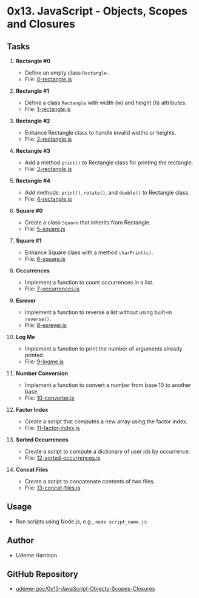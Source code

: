 # 0x13. JavaScript - Objects, Scopes and Closures

## Tasks

1. **Rectangle #0**
    - Define an empty class `Rectangle`.
    - File: [0-rectangle.js](./0-rectangle.js)

2. **Rectangle #1**
    - Define a class `Rectangle` with width (w) and height (h) attributes.
    - File: [1-rectangle.js](./1-rectangle.js)

3. **Rectangle #2**
    - Enhance Rectangle class to handle invalid widths or heights.
    - File: [2-rectangle.js](./2-rectangle.js)

4. **Rectangle #3**
    - Add a method `print()` to Rectangle class for printing the rectangle.
    - File: [3-rectangle.js](./3-rectangle.js)

5. **Rectangle #4**
    - Add methods: `print()`, `rotate()`, and `double()` to Rectangle class.
    - File: [4-rectangle.js](./4-rectangle.js)

6. **Square #0**
    - Create a class `Square` that inherits from Rectangle.
    - File: [5-square.js](./5-square.js)

7. **Square #1**
    - Enhance Square class with a method `charPrint(c)`.
    - File: [6-square.js](./6-square.js)

8. **Occurrences**
    - Implement a function to count occurrences in a list.
    - File: [7-occurrences.js](./7-occurrences.js)

9. **Esrever**
    - Implement a function to reverse a list without using built-in `reverse()`.
    - File: [8-esrever.js](./8-esrever.js)

10. **Log Me**
    - Implement a function to print the number of arguments already printed.
    - File: [9-logme.js](./9-logme.js)

11. **Number Conversion**
    - Implement a function to convert a number from base 10 to another base.
    - File: [10-converter.js](./10-converter.js)

12. **Factor Index**
    - Create a script that computes a new array using the factor index.
    - File: [11-factor-index.js](./11-factor-index.js)

13. **Sorted Occurrences**
    - Create a script to compute a dictionary of user ids by occurrence.
    - File: [12-sorted-occurrences.js](./12-sorted-occurrences.js)

14. **Concat Files**
    - Create a script to concatenate contents of two files.
    - File: [13-concat-files.js](./13-concat-files.js)

## Usage
- Run scripts using Node.js, e.g., `node script_name.js`.

## Author
- Udeme Harrison

## GitHub Repository
- [udeme-goc/0x13-JavaScript-Objects-Scopes-Closures](https://github.com/udeme-goc/0x13-JavaScript-Objects-Scopes-Closures)

